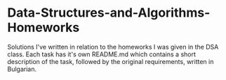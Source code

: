 # Data-Structures-and-Algorithms-Homeworks

Solutions I've written in relation to the homeworks I was given in the DSA class. Each task has it's own README.md which contains a short description of the task, followed by the original requirements, written in Bulgarian.
